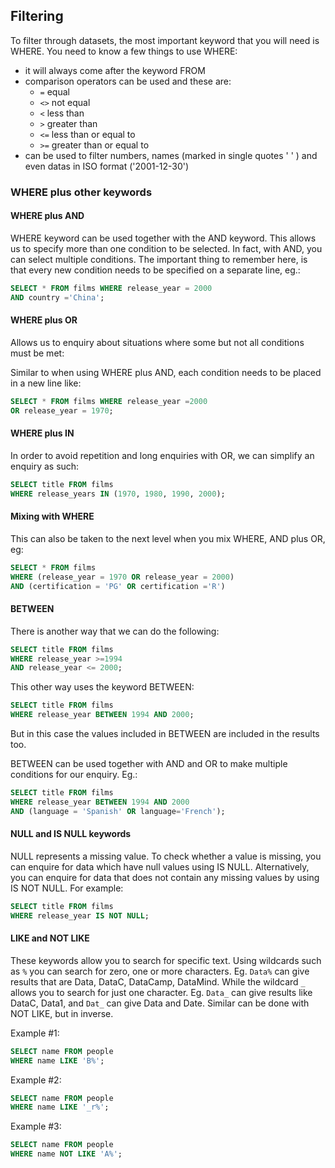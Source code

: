 ## Filtering


To filter through datasets, the most important keyword that you will need is WHERE. You need to know a few things to use WHERE:
- it will always come after the keyword FROM
- comparison operators can be used and these are:
  - `=` equal
  - `<>` not equal
  - `<` less than
  - `>` greater than
  - `<=` less than or equal to
  - `>=` greater than or equal to
- can be used to filter numbers, names (marked in single quotes ' ' ) and even datas in ISO format ('2001-12-30')

### WHERE plus other keywords


#### WHERE plus AND


WHERE keyword can be used together with the AND keyword. This allows us to specify more than one condition to be selected. In fact,
with AND, you can select multiple conditions. The important thing to remember here, is that every new condition needs to be specified
 on a separate line, eg.:
 
 ```sql
 SELECT * FROM films WHERE release_year = 2000 
 AND country ='China';
 ```


#### WHERE plus OR


Allows us to enquiry about situations where some but not all conditions must be met:

Similar to when using WHERE plus AND, each condition needs to be placed in a new line like:

```sql
SELECT * FROM films WHERE release_year =2000
OR release_year = 1970;
```


#### WHERE plus IN


In order to avoid repetition and long enquiries with OR, we can simplify an enquiry as such:

```sql
SELECT title FROM films
WHERE release_years IN (1970, 1980, 1990, 2000);
```


#### Mixing with WHERE


This can also be taken to the next level when you mix WHERE, AND plus OR, eg:

```sql
SELECT * FROM films
WHERE (release_year = 1970 OR release_year = 2000)
AND (certification = 'PG' OR certification ='R')
```


#### BETWEEN


There is another way that we can do the following:
```sql
SELECT title FROM films
WHERE release_year >=1994
AND release_year <= 2000;
```

This other way uses the keyword BETWEEN:
```sql
SELECT title FROM films
WHERE release_year BETWEEN 1994 AND 2000;
```

But in this case the values included in BETWEEN are included in the results too.

BETWEEN can be used together with AND and OR to make multiple conditions for our enquiry. Eg.:
```sql
SELECT title FROM films
WHERE release_year BETWEEN 1994 AND 2000
AND (language = 'Spanish' OR language='French');
```


#### NULL and IS NULL keywords


NULL represents a missing value. To check whether a value is missing, you can enquire for data which have null values using 
IS NULL. Alternatively, you can enquire for data that does not contain any missing values by using IS NOT NULL. For example:

```sql
SELECT title FROM films
WHERE release_year IS NOT NULL;
```


#### LIKE and NOT LIKE


These keywords allow you to search for specific text. Using wildcards such as `%` you can search for zero, one or more characters. Eg. `Data%` can give results that are Data, DataC, DataCamp, DataMind. While the wildcard `_` allows you to search for just one character. Eg. `Data_` can give results like DataC, Data1, and `Dat_` can give Data and Date. Similar can be done with NOT LIKE, but in inverse.

Example #1:
```sql
SELECT name FROM people
WHERE name LIKE 'B%';
```

Example #2:
```sql
SELECT name FROM people
WHERE name LIKE '_r%';
```

Example #3:
```sql
SELECT name FROM people
WHERE name NOT LIKE 'A%';
```
